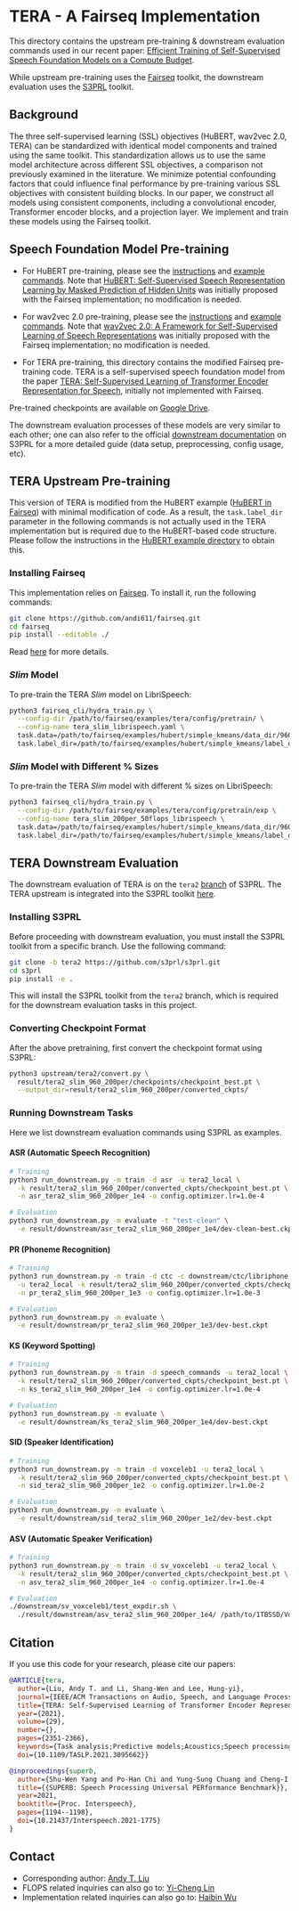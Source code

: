 # TERA - A Fairseq Implementation

This directory contains the upstream pre-training & downstream evaluation commands used in our recent paper:
[Efficient Training of Self-Supervised Speech Foundation Models on a Compute Budget](pending-arxiv-link).

While upstream pre-training uses the [Fairseq](https://github.com/facebookresearch/fairseq) toolkit,
the downstream evaluation uses the [S3PRL](https://github.com/s3prl/s3prl) toolkit.

## Background

The three self-supervised learning (SSL) objectives (HuBERT, wav2vec 2.0, TERA) can be standardized with identical model components and trained using the same toolkit.
This standardization allows us to use the same model architecture across different SSL objectives, a comparison not previously examined in the literature.
We minimize potential confounding factors that could influence final performance by pre-training various SSL objectives with consistent building blocks.
In our paper, we construct all models using consistent components, including a convolutional encoder, Transformer encoder blocks, and a projection layer.
We implement and train these models using the Fairseq toolkit.

## Speech Foundation Model Pre-training

- For HuBERT pre-training, please see the [instructions](https://github.com/andi611/fairseq/tree/master/examples/hubert) and [example commands](https://github.com/andi611/fairseq/blob/master/examples/hubert/commands.sh). Note that [HuBERT: Self-Supervised Speech Representation Learning by Masked Prediction of Hidden Units](https://arxiv.org/abs/2106.07447) was initially proposed with the Fairseq implementation; no modification is needed.

- For wav2vec 2.0 pre-training, please see the [instructions](https://github.com/andi611/fairseq/tree/master/examples/wav2vec) and [example commands](https://github.com/andi611/fairseq/blob/master/examples/wav2vec/commands.sh). Note that [wav2vec 2.0: A Framework for Self-Supervised Learning of Speech Representations](https://arxiv.org/abs/2006.11477) was initially proposed with the Fairseq implementation; no modification is needed.

- For TERA pre-training, this directory contains the modified Fairseq pre-training code. TERA is a self-supervised speech foundation model from the paper [TERA: Self-Supervised Learning of Transformer Encoder Representation for Speech](https://arxiv.org/abs/2007.06028), initially not implemented with Fairseq.

Pre-trained checkpoints are available on [Google Drive](https://drive.google.com/drive/folders/1oUDZEdSjGATd-tJf_7Re-67HnBeoZ7NM?usp=sharing).

The downstream evaluation processes of these models are very similar to each other; one can also refer to the official [downstream documentation](https://github.com/s3prl/s3prl/blob/main/s3prl/downstream/docs/superb.md) on S3PRL for a more detailed guide (data setup, preprocessing, config usage, etc).

## TERA Upstream Pre-training

This version of TERA is modified from the HuBERT example ([HuBERT in Fairseq](https://github.com/andi611/fairseq/tree/master/examples/hubert)) with minimal modification of code. As a result, the `task.label_dir` parameter in the following commands is not actually used in the TERA implementation but is required due to the HuBERT-based code structure. Please follow the instructions in the [HuBERT example directory](https://github.com/andi611/fairseq/tree/master/examples/hubert) to obtain this.

### Installing Fairseq

This implementation relies on [Fairseq](https://github.com/facebookresearch/fairseq). To install it, run the following commands:
```bash
git clone https://github.com/andi611/fairseq.git
cd fairseq
pip install --editable ./
```
Read [here](https://github.com/andi611/fairseq/tree/master) for more details.

### _Slim_ Model

To pre-train the TERA _Slim_ model on LibriSpeech:

```bash
python3 fairseq_cli/hydra_train.py \
  --config-dir /path/to/fairseq/examples/tera/config/pretrain/ \
  --config-name tera_slim_librispeech.yaml \
  task.data=/path/to/fairseq/examples/hubert/simple_kmeans/data_dir/960 \
  task.label_dir=/path/to/fairseq/examples/hubert/simple_kmeans/label_dir/960
```

### _Slim_ Model with Different % Sizes

To pre-train the TERA _Slim_ model with different % sizes on LibriSpeech:

```bash
python3 fairseq_cli/hydra_train.py \
  --config-dir /path/to/fairseq/examples/tera/config/pretrain/exp \
  --config-name tera_slim_200per_50flops_librispeech \
  task.data=/path/to/fairseq/examples/hubert/simple_kmeans/data_dir/960 \
  task.label_dir=/path/to/fairseq/examples/hubert/simple_kmeans/label_dir/960
```

## TERA Downstream Evaluation

The downstream evaluation of TERA is on the `tera2` [branch](https://github.com/s3prl/s3prl/tree/tera2) of S3PRL. The TERA upstream is integrated into the S3PRL toolkit [here](https://github.com/s3prl/s3prl/tree/tera2/s3prl/upstream/tera2).

### Installing S3PRL

Before proceeding with downstream evaluation, you must install the S3PRL toolkit from a specific branch. Use the following command:

```bash
git clone -b tera2 https://github.com/s3prl/s3prl.git
cd s3prl
pip install -e .
```

This will install the S3PRL toolkit from the `tera2` branch, which is required for the downstream evaluation tasks in this project.

### Converting Checkpoint Format

After the above pretraining, first convert the checkpoint format using S3PRL:

```bash
python3 upstream/tera2/convert.py \
  result/tera2_slim_960_200per/checkpoints/checkpoint_best.pt \
  --output_dir=result/tera2_slim_960_200per/converted_ckpts/
```

### Running Downstream Tasks
Here we list downstream evaluation commands using S3PRL as examples.

#### ASR (Automatic Speech Recognition)

```bash
# Training
python3 run_downstream.py -m train -d asr -u tera2_local \
  -k result/tera2_slim_960_200per/converted_ckpts/checkpoint_best.pt \
  -n asr_tera2_slim_960_200per_1e4 -o config.optimizer.lr=1.0e-4

# Evaluation
python3 run_downstream.py -m evaluate -t "test-clean" \
  -e result/downstream/asr_tera2_slim_960_200per_1e4/dev-clean-best.ckpt
```

#### PR (Phoneme Recognition)

```bash
# Training
python3 run_downstream.py -m train -d ctc -c downstream/ctc/libriphone.yaml \
  -u tera2_local -k result/tera2_slim_960_200per/converted_ckpts/checkpoint_best.pt \
  -n pr_tera2_slim_960_200per_1e3 -o config.optimizer.lr=1.0e-3

# Evaluation
python3 run_downstream.py -m evaluate \
  -e result/downstream/pr_tera2_slim_960_200per_1e3/dev-best.ckpt
```

#### KS (Keyword Spotting)

```bash
# Training
python3 run_downstream.py -m train -d speech_commands -u tera2_local \
  -k result/tera2_slim_960_200per/converted_ckpts/checkpoint_best.pt \
  -n ks_tera2_slim_960_200per_1e4 -o config.optimizer.lr=1.0e-4

# Evaluation
python3 run_downstream.py -m evaluate \
  -e result/downstream/ks_tera2_slim_960_200per_1e4/dev-best.ckpt
```

#### SID (Speaker Identification)

```bash
# Training
python3 run_downstream.py -m train -d voxceleb1 -u tera2_local \
  -k result/tera2_slim_960_200per/converted_ckpts/checkpoint_best.pt \
  -n sid_tera2_slim_960_200per_1e2 -o config.optimizer.lr=1.0e-2

# Evaluation
python3 run_downstream.py -m evaluate \
  -e result/downstream/sid_tera2_slim_960_200per_1e2/dev-best.ckpt
```

#### ASV (Automatic Speaker Verification)

```bash
# Training
python3 run_downstream.py -m train -d sv_voxceleb1 -u tera2_local \
  -k result/tera2_slim_960_200per/converted_ckpts/checkpoint_best.pt \
  -n asv_tera2_slim_960_200per_1e4 -o config.optimizer.lr=1.0e-4

# Evaluation
./downstream/sv_voxceleb1/test_expdir.sh \
  ./result/downstream/asv_tera2_slim_960_200per_1e4/ /path/to/1TBSSD/VoxCeleb1
```

## Citation

If you use this code for your research, please cite our papers:

```bibtex
@ARTICLE{tera,
  author={Liu, Andy T. and Li, Shang-Wen and Lee, Hung-yi},
  journal={IEEE/ACM Transactions on Audio, Speech, and Language Processing}, 
  title={TERA: Self-Supervised Learning of Transformer Encoder Representation for Speech}, 
  year={2021},
  volume={29},
  number={},
  pages={2351-2366},
  keywords={Task analysis;Predictive models;Acoustics;Speech processing;Training;Data models;Bit error rate;Self-supervised;pre-training;representation},
  doi={10.1109/TASLP.2021.3095662}}

@inproceedings{superb,
  author={Shu-Wen Yang and Po-Han Chi and Yung-Sung Chuang and Cheng-I Jeff Lai and Kushal Lakhotia and Yist Y. Lin and Andy T. Liu and Jiatong Shi and Xuankai Chang and Guan-Ting Lin and Tzu-Hsien Huang and Wei-Cheng Tseng and Ko-tik Lee and Da-Rong Liu and Zili Huang and Shuyan Dong and Shang-Wen Li and Shinji Watanabe and Abdelrahman Mohamed and Hung-Yi Lee},
  title={{SUPERB: Speech Processing Universal PERformance Benchmark}},
  year=2021,
  booktitle={Proc. Interspeech},
  pages={1194--1198},
  doi={10.21437/Interspeech.2021-1775}
}
```

## Contact

- Corresponding author: [Andy T. Liu](mailto:liuandyt@gmail.com)
- FLOPS related inquiries can also go to: [Yi-Cheng Lin](mailto:r12942075@ntu.edu.tw)
- Implementation related inquiries can also go to: [Haibin Wu](mailto:f07921092@ntu.edu.tw)
